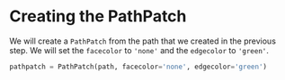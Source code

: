 # Creating the PathPatch

We will create a `PathPatch` from the path that we created in the previous step. We will set the `facecolor` to `'none'` and the `edgecolor` to `'green'`.

```python
pathpatch = PathPatch(path, facecolor='none', edgecolor='green')
```
